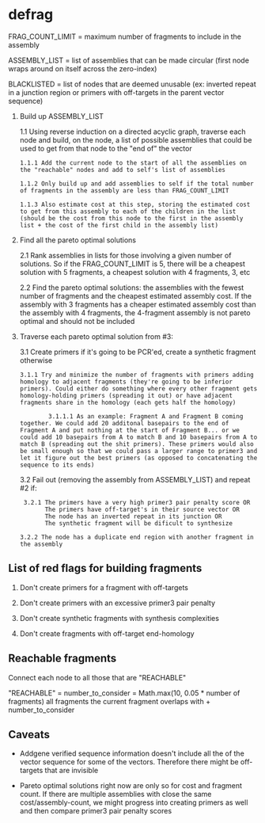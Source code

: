 # defrag

FRAG_COUNT_LIMIT = maximum number of fragments to include in the assembly

ASSEMBLY_LIST = list of assemblies that can be made circular (first node wraps around on itself across the zero-index)

BLACKLISTED = list of nodes that are deemed unusable (ex: inverted repeat in a junction region or primers with off-targets in the parent vector sequence)

1.  Build up ASSEMBLY_LIST

    1.1 Using reverse induction on a directed acyclic graph, traverse each node and build, on the node, a list of possible assemblies that could be used to get from that node to the "end of" the vector

        1.1.1 Add the current node to the start of all the assemblies on the "reachable" nodes and add to self's list of assemblies

        1.1.2 Only build up and add assemblies to self if the total number of fragments in the assembly are less than FRAG_COUNT_LIMIT

        1.1.3 Also estimate cost at this step, storing the estimated cost to get from this assembly to each of the children in the list (should be the cost from this node to the first in the assembly list + the cost of the first child in the assembly list)

2.  Find all the pareto optimal solutions

    2.1 Rank assemblies in lists for those involving a given number of solutions. So if the FRAG_COUNT_LIMIT is 5, there will be a cheapest solution with 5 fragments, a cheapest solution with 4 fragments, 3, etc

    2.2 Find the pareto optimal solutions: the assemblies with the fewest number of fragments and the cheapest estimated assembly cost. If the assembly with 3 fragments has a cheaper estimated assembly cost than the assembly with 4 fragments, the 4-fragment assembly is not pareto optimal and should not be included

3.  Traverse each pareto optimal solution from #3:

    3.1 Create primers if it's going to be PCR'ed, create a synthetic fragment otherwise

        3.1.1 Try and minimize the number of fragments with primers adding homology to adjacent fragments (they're going to be inferior primers). Could either do something where every other fragment gets homology-holding primers (spreading it out) or have adjacent fragments share in the homology (each gets half the homology)

                3.1.1.1 As an example: Fragment A and Fragment B coming together. We could add 20 additonal basepairs to the end of Fragment A and put nothing at the start of Fragment B... or we could add 10 basepairs from A to match B and 10 basepairs from A to match B (spreading out the shit primers). These primers would also be small enough so that we could pass a larger range to primer3 and let it figure out the best primers (as opposed to concatenating the sequence to its ends)

    3.2 Fail out (removing the assembly from ASSEMBLY_LIST) and repeat #2 if:

         3.2.1 The primers have a very high primer3 pair penalty score OR
               The primers have off-target's in their source vector OR
               The node has an inverted repeat in its junction OR
               The synthetic fragment will be dificult to synthesize

        3.2.2 The node has a duplicate end region with another fragment in the assembly

## List of red flags for building fragments

1.  Don't create primers for a fragment with off-targets

2.  Don't create primers with an excessive primer3 pair penalty

3.  Don't create synthetic fragments with synthesis complexities

4.  Don't create fragments with off-target end-homology

## Reachable fragments

Connect each node to all those that are "REACHABLE"

"REACHABLE" =
number_to_consider = Math.max(10, 0.05 \* number of fragments)
all fragments the current fragment overlaps with + number_to_consider

## Caveats

- Addgene verified sequence information doesn't include all the of the vector sequence for some of the vectors. Therefore there might be off-targets that are invisible

- Pareto optimal solutions right now are only so for cost and fragment count. If there are multiple assemblies with close the same cost/assembly-count, we might progress into creating primers as well and then compare primer3 pair penalty scores
